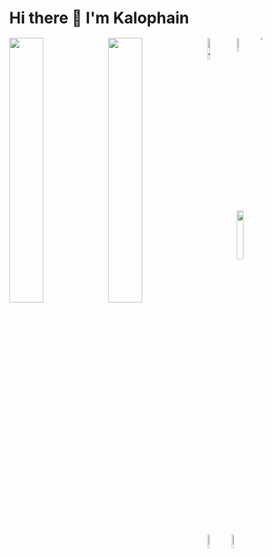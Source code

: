 # Hi there 👋 I'm Kalophain 

<img align="left" width="35%" src="https://github-readme-stats.vercel.app/api?username=kalophain14&show_icons=true&theme=radical" />
<img align="left" width="35%" src="https://github-readme-stats.vercel.app/api/top-langs/?username=kalophain14&layout=compact" />

<img align="left" width="10%" alt="JavaScript" src="https://img.shields.io/badge/javascript-%23323330.svg?style=for-the-badge&logo=javascript&logoColor=%23F7DF1E" />
<img alt="C" width="3%" src="https://img.shields.io/badge/c-%2300599C.svg?style=for-the-badge&logo=c&logoColor=white" />
<img align="left" width="8%" alt="Python" src="https://img.shields.io/badge/python-3670A0?style=for-the-badge&logo=python&logoColor=ffdd54" />

<img align="bottom" width="15%" src="https://img.shields.io/badge/Visual%20Studio%20Code-0078d7.svg?style=for-the-badge&logo=visual-studio-code&logoColor=white" />
<img align="bottom" width="8%" src="https://img.shields.io/badge/NeoVim-%2357A143.svg?&style=for-the-badge&logo=neovim&logoColor=white" />
<img align="right upper" width="8%" src="https://img.shields.io/badge/Twitter-%231DA1F2.svg?style=for-the-badge&logo=Twitter&logoColor=white" />
